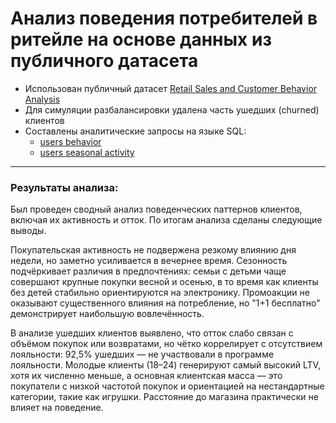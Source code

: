 # Анализ поведения потребителей в ритейле на основе данных из публичного датасета

- Использован публичный датасет [Retail Sales and Customer Behavior Analysis](https://www.kaggle.com/datasets/utkalk/large-retail-data-set-for-eda/data)
- Для симуляции разбалансировки удалена часть ушедших (churned) клиентов
- Составлены аналитические запросы на языке SQL:
	- [users behavior](sql_customers_behavior.md)
	- [users seasonal activity](sql_seasonal_activity.md)
---

### Результаты анализа:
Был проведен сводный анализ поведенческих паттернов клиентов, включая их активность и отток. По итогам анализа сделаны следующие выводы.

Покупательская активность не подвержена резкому влиянию дня недели, но заметно усиливается в вечернее время. Сезонность подчёркивает различия в предпочтениях: семьи с детьми чаще совершают крупные покупки весной и осенью, в то время как клиенты без детей стабильно ориентируются на электронику. Промоакции не оказывают существенного влияния на потребление, но "1+1 бесплатно" демонстрирует наибольшую вовлечённость.

В анализе ушедших клиентов выявлено, что отток слабо связан с объёмом покупок или возвратами, но чётко коррелирует с отсутствием лояльности: 92,5% ушедших — не участвовали в программе лояльности. Молодые клиенты (18–24) генерируют самый высокий LTV, хотя их численно меньше, а основная клиентская масса — это покупатели с низкой частотой покупок и ориентацией на нестандартные категории, такие как игрушки. Расстояние до магазина практически не влияет на поведение.





